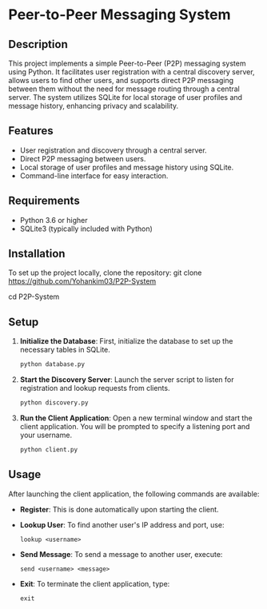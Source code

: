 # Peer-to-Peer Messaging System

## Description

This project implements a simple Peer-to-Peer (P2P) messaging system using Python. It facilitates user registration with a central discovery server, allows users to find other users, and supports direct P2P messaging between them without the need for message routing through a central server. The system utilizes SQLite for local storage of user profiles and message history, enhancing privacy and scalability.

## Features

- User registration and discovery through a central server.
- Direct P2P messaging between users.
- Local storage of user profiles and message history using SQLite.
- Command-line interface for easy interaction.

## Requirements

- Python 3.6 or higher
- SQLite3 (typically included with Python)

## Installation

To set up the project locally, clone the repository:
git clone https://github.com/Yohankim03/P2P-System

cd P2P-System


## Setup

1. **Initialize the Database**: First, initialize the database to set up the necessary tables in SQLite.

    ```bash
    python database.py
    ```

2. **Start the Discovery Server**: Launch the server script to listen for registration and lookup requests from clients.

    ```bash
    python discovery.py
    ```

3. **Run the Client Application**: Open a new terminal window and start the client application. You will be prompted to specify a listening port and your username.

    ```bash
    python client.py
    ```

## Usage

After launching the client application, the following commands are available:

- **Register**: This is done automatically upon starting the client.
- **Lookup User**: To find another user's IP address and port, use:

    ```
    lookup <username>
    ```

- **Send Message**: To send a message to another user, execute:

    ```
    send <username> <message>
    ```

- **Exit**: To terminate the client application, type:

    ```
    exit
    ```

